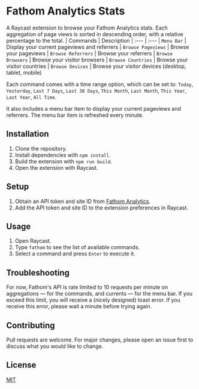 # Fathom Analytics Stats
A Raycast extension to browse your Fathom Analytics stats. Each aggregation of page views is sorted in descending order, with a relative percentage to the total.
| Commands           | Description
| :---               | :---
| `Menu Bar`         | Display your current pageviews and referrers
| `Browse Pageviews` | Browse your pageviews
| `Browse Referrers` | Browse your referrers
| `Browse Browsers`  | Browse your visitor browsers
| `Browse Countries` | Browse your visitor countries
| `Browse Devices`   | Browse your visitor devices (desktop, tablet, mobile)

Each command comes with a time range option, which can be set to: `Today`, `Yesterday`, `Last 7 Days`, `Last 30 Days`, `This Month`, `Last Month`, `This Year`, `Last Year`, `All Time`.

It also includes a menu bar item to display your current pageviews and referrers. The menu bar item is refreshed every minute.

## Installation
1. Clone the repository.
2. Install dependencies with `npm install`.
3. Build the extension with `npm run build`.
4. Open the extension with Raycast.

## Setup
1. Obtain an API token and site ID from [Fathom Analytics](usefathom.com).
2. Add the API token and site ID to the extension preferences in Raycast.

## Usage
1. Open Raycast.
2. Type `fathom` to see the list of available commands.
3. Select a command and press `Enter` to execute it.

## Troubleshooting
For now, Fathom's API is rate limited to 10 requests per minute on aggregations — for the commands, and currents — for the menu bar. If you exceed this limit, you will receive a (nicely designed) toast error. If you receive this error, please wait a minute before trying again.

## Contributing
Pull requests are welcome. For major changes, please open an issue first to discuss what you would like to change.

## License
[MIT](LICENSE)

